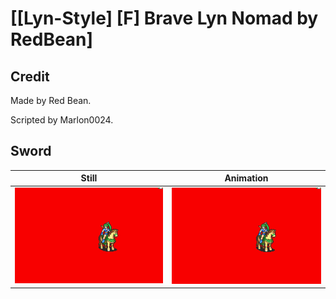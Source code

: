 # [\[Lyn-Style\] \[F\] Brave Lyn Nomad by RedBean]

## Credit

Made by Red Bean. 

Scripted by Marlon0024.

## Sword

| Still | Animation |
| :---: | :-------: |
| ![Sword still](./Sword_000.png) | ![Sword animation](./Sword.gif) |
